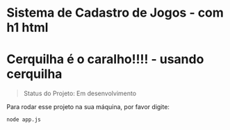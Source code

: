 <h1>Sistema de Cadastro de Jogos - com h1 html</h1>

# Cerquilha é o caralho!!!! - usando cerquilha

> Status do Projeto: Em desenvolvimento

Para rodar esse projeto na sua máquina, por favor digite:

```
node app.js
```
